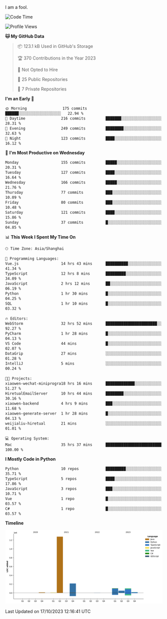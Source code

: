 I am a fool.

<!--START_SECTION:waka-->
![Code Time](http://img.shields.io/badge/Code%20Time-792%20hrs%207%20mins-blue)

![Profile Views](http://img.shields.io/badge/Profile%20Views-0-blue)

**🐱 My GitHub Data** 

> 📦 123.1 kB Used in GitHub's Storage 
 > 
> 🏆 370 Contributions in the Year 2023
 > 
> 🚫 Not Opted to Hire
 > 
> 📜 25 Public Repositories 
 > 
> 🔑 7 Private Repositories 
 > 
**I'm an Early 🐤** 

```text
🌞 Morning                175 commits         ██████░░░░░░░░░░░░░░░░░░░   22.94 % 
🌆 Daytime                216 commits         ███████░░░░░░░░░░░░░░░░░░   28.31 % 
🌃 Evening                249 commits         ████████░░░░░░░░░░░░░░░░░   32.63 % 
🌙 Night                  123 commits         ████░░░░░░░░░░░░░░░░░░░░░   16.12 % 
```
📅 **I'm Most Productive on Wednesday** 

```text
Monday                   155 commits         █████░░░░░░░░░░░░░░░░░░░░   20.31 % 
Tuesday                  127 commits         ████░░░░░░░░░░░░░░░░░░░░░   16.64 % 
Wednesday                166 commits         █████░░░░░░░░░░░░░░░░░░░░   21.76 % 
Thursday                 77 commits          ███░░░░░░░░░░░░░░░░░░░░░░   10.09 % 
Friday                   80 commits          ███░░░░░░░░░░░░░░░░░░░░░░   10.48 % 
Saturday                 121 commits         ████░░░░░░░░░░░░░░░░░░░░░   15.86 % 
Sunday                   37 commits          █░░░░░░░░░░░░░░░░░░░░░░░░   04.85 % 
```


📊 **This Week I Spent My Time On** 

```text
🕑︎ Time Zone: Asia/Shanghai

💬 Programming Languages: 
Vue.js                   14 hrs 43 mins      ██████████░░░░░░░░░░░░░░░   41.34 % 
TypeScript               12 hrs 8 mins       █████████░░░░░░░░░░░░░░░░   34.09 % 
JavaScript               2 hrs 12 mins       ██░░░░░░░░░░░░░░░░░░░░░░░   06.19 % 
Python                   1 hr 30 mins        █░░░░░░░░░░░░░░░░░░░░░░░░   04.25 % 
SQL                      1 hr 10 mins        █░░░░░░░░░░░░░░░░░░░░░░░░   03.32 % 

🔥 Editors: 
WebStorm                 32 hrs 52 mins      ███████████████████████░░   92.27 % 
PyCharm                  1 hr 28 mins        █░░░░░░░░░░░░░░░░░░░░░░░░   04.13 % 
VS Code                  44 mins             █░░░░░░░░░░░░░░░░░░░░░░░░   02.07 % 
DataGrip                 27 mins             ░░░░░░░░░░░░░░░░░░░░░░░░░   01.28 % 
IntelliJ                 5 mins              ░░░░░░░░░░░░░░░░░░░░░░░░░   00.24 % 

🐱‍💻 Projects: 
xiaowen-wechat-miniprogra18 hrs 16 mins      █████████████░░░░░░░░░░░░   51.27 % 
HiretualEmailServer      10 hrs 44 mins      ████████░░░░░░░░░░░░░░░░░   30.16 % 
xiaowen-backend          4 hrs 9 mins        ███░░░░░░░░░░░░░░░░░░░░░░   11.68 % 
xiaowen-generate-server  1 hr 28 mins        █░░░░░░░░░░░░░░░░░░░░░░░░   04.13 % 
weijialiu-hiretual       21 mins             ░░░░░░░░░░░░░░░░░░░░░░░░░   01.01 % 

💻 Operating System: 
Mac                      35 hrs 37 mins      █████████████████████████   100.00 % 
```

**I Mostly Code in Python** 

```text
Python                   10 repos            █████████░░░░░░░░░░░░░░░░   35.71 % 
TypeScript               5 repos             ████░░░░░░░░░░░░░░░░░░░░░   17.86 % 
JavaScript               3 repos             ███░░░░░░░░░░░░░░░░░░░░░░   10.71 % 
Vue                      1 repo              █░░░░░░░░░░░░░░░░░░░░░░░░   03.57 % 
C#                       1 repo              █░░░░░░░░░░░░░░░░░░░░░░░░   03.57 % 
```



**Timeline**

![Lines of Code chart](https://raw.githubusercontent.com/VeejaLiu/VeejaLiu/master/assets/bar_graph.png)


 Last Updated on 17/10/2023 12:16:41 UTC
<!--END_SECTION:waka-->
